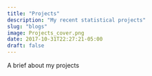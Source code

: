 ```yaml
---
title: "Projects"
description: "My recent statistical projects"
slug: "blogs"
image: Projects_cover.png
date: 2017-10-31T22:27:21-05:00
draft: false
---
```


A brief about my projects

